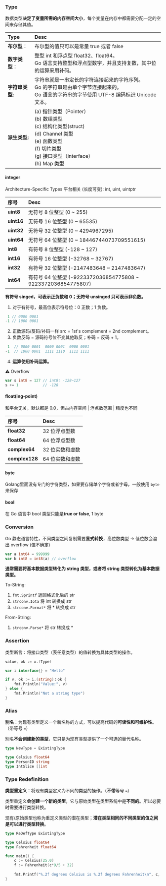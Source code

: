 ### Type

数据类型**决定了变量所需的内存空间大小**，每个变量在内存中都需要分配一定的空间来存储其值。

| Type            | Desc                                                         |
| :-------------- | :----------------------------------------------------------- |
| **布尔型**：    | 布尔型的值只可以是常量 true 或者 false                       |
| **数字类型**：  | 整型 int 和浮点型 float32、float64。<br />Go 语言支持整型和浮点型数字，并且支持复数，其中位的运算采用补码。 |
| **字符串类型:** | 字符串就是一串定长的字符连接起来的字符序列。<br />Go 的字符串是由单个字节连接起来的。<br />Go 语言的字符串的字节使用 UTF-8 编码标识 Unicode 文本。 |
| **派生类型:**   | (a) 指针类型（Pointer）<br />(b) 数组类型<br />(c) 结构化类型(struct)<br />(d) Channel 类型<br />(e) 函数类型<br />(f) 切片类型<br />(g) 接口类型（interface）<br />(h) Map 类型 |

#### integer

Architecture-Specific Types 平台相关 (长度可变): int, uint, uintptr

| 序号       | Desc                                                         |
| :--------- | :----------------------------------------------------------- |
| **uint8**  | 无符号 8  位整型 (0 ~ 255)                                   |
| **uint16** | 无符号 16 位整型 (0 ~ 65535)                                 |
| **uint32** | 无符号 32 位整型 (0 ~ 4294967295)                            |
| **uint64** | 无符号 64 位整型 (0 ~ 18446744073709551615)                  |
| **int8**   | 有符号 8  位整型 (-128 ~ 127)                                |
| **int16**  | 有符号 16 位整型 (-32768 ~ 32767)                            |
| **int32**  | 有符号 32 位整型 (-2147483648 ~ 2147483647)                  |
| **int64**  | 有符号 64 位整型 (-9223372036854775808 ~ 9223372036854775807) |

**有符号 singed，可表示正负数和 0；无符号 unsinged 只可表示非负数。**

1. 对于有符号，最高位表示符号位：0 正数；1 负数。

```go
 1 // 0000 0001
-1 // 1000 0001
```

2. 正数源码/反码/补码一样 src = 1st's complement = 2nd complement。
3. 负数反码 = 源码符号位不变其他取反；补码 = 反码 + 1。

```go
 1  // 0000 0001  0000 0001  0000 0001
-1  // 1000 0001  1111 1110  1111 1111
```

4. **运算使用补码运算。**

:warning: Overflow

```go
var s int8 = 127 // int8: -128~127
s += 1           // -128
```

#### float(ing-point)

和平台无关，默认都是 0.0，但占内存空间 | 浮点数范围 | 精度也不同

| 序号           | Desc            |
| :------------- | :-------------- |
| **float32**    | 32 位浮点型数   |
| **float64**    | 64 位浮点型数   |
| **complex64**  | 32 位实数和虚数 |
| **complex128** | 64 位实数和虚数 |

#### byte

Golang里面没有专门的字符类型，如果要存储单个字符或者字母，一般使用 `byte` 来保存

#### bool

在 Go 语言中 bool 类型只能是**true or false**, 1 byte

### Conversion

Go 静态语言特性，不同类型之间复制需要**显式转换**，高位数类型 → 低位数会溢出 overflow (值不确定)

```go
var a int64 = 999999
var b int8 = int8(a) // overflow
```

**通常需要将基本数据类型转化为 string 类型，或者将 string 类型转化为基本数据类型。**

To-String:

1. `fmt.Sprintf` 返回格式化后的 str
2. `strconv.Iota` 将 int 转换成 str 
3. `strconv.Format*` 将 * 转换成 str

From-String:

1. `strconv.Parse*` 将 str 转换成 *

### Assertion

类型断言：将接口类型（表任意类型）的值转换为具体类型的操作。

```go
value, ok := x.(Type)
```

```go
var i interface{} = "Hello"

if v, ok := i.(string)；ok {
    fmt.Println("Value:", v)
} else {
    fmt.Println("Not a string type")
}
```

### Alias

**别名**：为现有类型定义一个新名称的方式，可以提高代码的**可读性和可维护性**。（带等号 `=`）

别名**不会创建新的类型**，它只是为现有类型提供了一个可选的替代名称。

```go
type NewType = ExistingType
```

```go
type Celsius float64
type PersonID string
type IntSlice []int
```

### Type Redefinition

**类型重定义**：将现有类型定义为不同的类型的操作。（**不带**等号 `=`）

类型重定义**会创建一个新的类型**，它与原始类型在类型系统中是**不同的**。所以必要时需要进行类型转换。

现有/原始类型也称为重定义类型的潜在类型；**潜在类型相同的不同类型的值之间是可以进行类型转换**。

```go
type ReDefType ExistingType
```

```go
type Celsius float64
type Fahrenheit float64

func main() {
    c := Celsius(25.0)
    f := Fahrenheit(c*9/5 + 32)
    
    fmt.Printf("%.2f degrees Celsius is %.2f degrees Fahrenheit\n", c, f)
}
```


